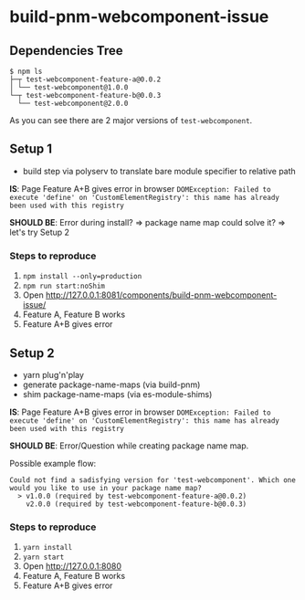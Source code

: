 # build-pnm-webcomponent-issue

## Dependencies Tree
```
$ npm ls
├─┬ test-webcomponent-feature-a@0.0.2
│ └── test-webcomponent@1.0.0
└─┬ test-webcomponent-feature-b@0.0.3
  └── test-webcomponent@2.0.0
```

As you can see there are 2 major versions of `test-webcomponent`.

## Setup 1
- build step via polyserv to translate bare module specifier to relative path

**IS**:
Page Feature A+B gives error in browser
`DOMException: Failed to execute 'define' on 'CustomElementRegistry': this name has already been used with this registry`

**SHOULD BE**:
Error during install?
=> package name map could solve it?
=> let's try Setup 2

### Steps to reproduce

1. `npm install --only=production`
2. `npm run start:noShim`
3. Open http://127.0.0.1:8081/components/build-pnm-webcomponent-issue/
4. Feature A, Feature B works
5. Feature A+B gives error


## Setup 2

- yarn plug'n'play
- generate package-name-maps (via build-pnm)
- shim package-name-maps (via es-module-shims)

**IS**:
Page Feature A+B gives error in browser
`DOMException: Failed to execute 'define' on 'CustomElementRegistry': this name has already been used with this registry`

**SHOULD BE**:
Error/Question while creating package name map.

Possible example flow:
```
Could not find a sadisfying version for 'test-webcomponent'. Which one would you like to use in your package name map?
  > v1.0.0 (required by test-webcomponent-feature-a@0.0.2)
    v2.0.0 (required by test-webcomponent-feature-b@0.0.3)
```


### Steps to reproduce

1. `yarn install`
2. `yarn start`
3. Open http://127.0.0.1:8080
4. Feature A, Feature B works
5. Feature A+B gives error
